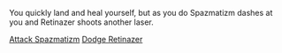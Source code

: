 You quickly land and heal yourself, but as you do Spazmatizm dashes at you and Retinazer shoots another laser.

[Attack Spazmatizm](./scene3A1c.md)
[Dodge Retinazer](./scene5B.md)